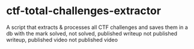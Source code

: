 # ctf-total-challenges-extractor
A script that extracts &amp; processes all CTF challenges and saves them in a db with the mark solved, not solved, published writeup not published writeup, published video not published video
